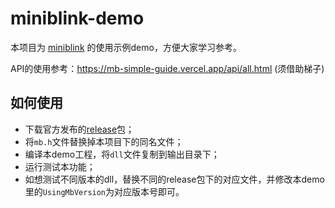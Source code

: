 # miniblink-demo

本项目为 [miniblink](https://github.com/weolar/miniblink49) 的使用示例demo，方便大家学习参考。

API的使用参考：<https://mb-simple-guide.vercel.app/api/all.html> (须借助梯子)

## 如何使用

- 下载官方发布的[release](https://github.com/weolar/miniblink49/releases)包；
- 将`mb.h`文件替换掉本项目下的同名文件；
- 编译本demo工程，将`dll`文件复制到输出目录下；
- 运行测试本功能；
- 如想测试不同版本的dll，替换不同的release包下的对应文件，并修改本demo里的`UsingMbVersion`为对应版本号即可。
